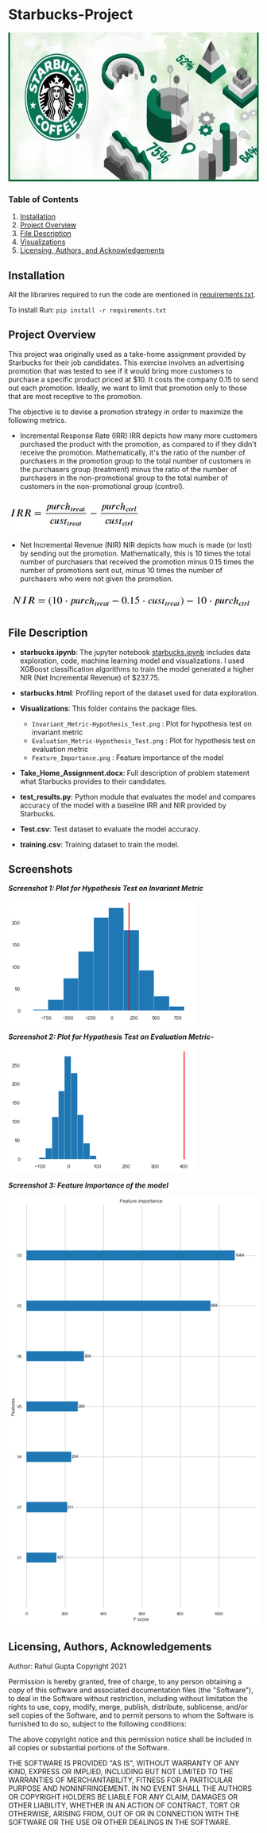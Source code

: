 # Starbucks-Project

<p align = 'center'><img src = 'logo.jpg', height=300, width =620></p>

### Table of Contents
1. [Installation](#installation)
2. [Project Overview](#project)
3. [File Description](#file)
4. [Visualizations](#image)
5. [Licensing, Authors, and Acknowledgements](#licensing)

## Installation <a name="installation"></a>

All the librarires required to run the code are mentioned in [requirements.txt](https://github.com/rahul385/Starbucks-Project/blob/master/requirements.txt).

To install Run: `pip install -r requirements.txt`

## Project Overview <a name="project"></a>
This project was originally used as a take-home assignment provided by Starbucks for their job candidates. This exercise involves an advertising promotion that was tested to see if it would bring more customers to purchase a specific product priced at $10. It costs the company 0.15 to send out each promotion. Ideally, we want to limit that promotion only to those that are most receptive to the promotion.

The objective is to devise a promotion strategy in order to maximize the following metrics.

* Incremental Response Rate (IRR)
IRR depicts how many more customers purchased the product with the promotion, as compared to if they didn't receive the promotion. Mathematically, it's the ratio of the number of purchasers in the promotion group to the total number of customers in the purchasers group (treatment) minus the ratio of the number of purchasers in the non-promotional group to the total number of customers in the non-promotional group (control).

![alt text](https://github.com/rahul385/Starbucks-Project/blob/main/IRR.jpg)

* Net Incremental Revenue (NIR)
NIR depicts how much is made (or lost) by sending out the promotion. Mathematically, this is 10 times the total number of purchasers that received the promotion minus 0.15 times the number of promotions sent out, minus 10 times the number of purchasers who were not given the promotion.

![alt text](https://github.com/rahul385/Starbucks-Project/blob/main/NIR.jpg)

## File Description <a name="file"></a>
    
* **starbucks.ipynb**: The jupyter notebook [starbucks.ipynb](https://github.com/rahul385/Starbucks-Project/blob/master/Starbucks.ipynb) includes data exploration, code, machine learning model and visualizations. I used XGBoost classification algorithms to train the model generated a higher NIR (Net Incremental Revenue) of $237.75.

* **starbucks.html**: Profiling report of the dataset used for data exploration.

* **Visualizations**: This folder contains the package files.
    * `Invariant_Metric-Hypothesis_Test.png` : Plot for hypothesis test on invariant metric
    * `Evaluation_Metric-Hypothesis_Test.png` : Plot for hypothesis test on evaluation metric
    * `Feature_Importance.png` : Feature importance of the model
    
* **Take_Home_Assignment.docx**: Full description of problem statement what Starbucks provides to their candidates.

* **test_results.py**: Python module that evaluates the model and compares accuracy of the model with a baseline IRR and NIR provided by Starbucks.

* **Test.csv**: Test dataset to evaluate the model accuracy.

* **training.csv**: Training dataset to train the model. 


## Screenshots <a name="image"></a>

***Screenshot 1: Plot for Hypothesis Test on Invariant Metric***

![Screenshot 2](https://github.com/rahul385/Starbucks-Project/blob/main/Visualizations/Invariant_Metric-Hypothesis_Test.png)

***Screenshot 2: Plot for Hypothesis Test on Evaluation Metric-***

![Screenshot 2](https://github.com/rahul385/Starbucks-Project/blob/main/Visualizations/Evaluation_Metric-Hypothesis_Test.png)


***Screenshot 3: Feature Importance of the model***

![Screenshot 3](https://github.com/rahul385/Starbucks-Project/blob/main/Visualizations/Feature_Importance.png)


## Licensing, Authors, Acknowledgements <a name="licensing"></a>
Author: Rahul Gupta Copyright 2021

Permission is hereby granted, free of charge, to any person obtaining a copy of this software and associated documentation files (the "Software"), to deal in the Software without restriction, including without limitation the rights to use, copy, modify, merge, publish, distribute, sublicense, and/or sell copies of the Software, and to permit persons to whom the Software is furnished to do so, subject to the following conditions:

The above copyright notice and this permission notice shall be included in all copies or substantial portions of the Software.

THE SOFTWARE IS PROVIDED "AS IS", WITHOUT WARRANTY OF ANY KIND, EXPRESS OR IMPLIED, INCLUDING BUT NOT LIMITED TO THE WARRANTIES OF MERCHANTABILITY, FITNESS FOR A PARTICULAR PURPOSE AND NONINFRINGEMENT. IN NO EVENT SHALL THE AUTHORS OR COPYRIGHT HOLDERS BE LIABLE FOR ANY CLAIM, DAMAGES OR OTHER LIABILITY, WHETHER IN AN ACTION OF CONTRACT, TORT OR OTHERWISE, ARISING FROM, OUT OF OR IN CONNECTION WITH THE SOFTWARE OR THE USE OR OTHER DEALINGS IN THE SOFTWARE.
